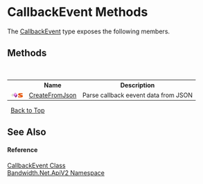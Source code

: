 ﻿# CallbackEvent Methods
 

The <a href ="T_Bandwidth_Net_ApiV2_CallbackEvent.md">CallbackEvent</a> type exposes the following members.


## Methods
&nbsp;<table><tr><th></th><th>Name</th><th>Description</th></tr><tr><td>![Public method](media/pubmethod.gif "Public method")![Static member](media/static.gif "Static member")</td><td><a href ="M_Bandwidth_Net_ApiV2_CallbackEvent_CreateFromJson.md">CreateFromJson</a></td><td>
Parse callback eevent data from JSON</td></tr></table>&nbsp;
<a href="#callbackevent-methods">Back to Top</a>

## See Also


#### Reference
<a href ="T_Bandwidth_Net_ApiV2_CallbackEvent.md">CallbackEvent Class</a><br /><a href ="N_Bandwidth_Net_ApiV2.md">Bandwidth.Net.ApiV2 Namespace</a><br />